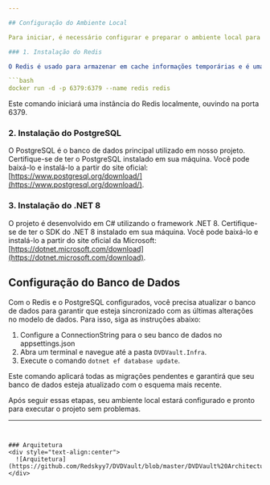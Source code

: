 ```yaml
---

## Configuração do Ambiente Local

Para iniciar, é necessário configurar e preparar o ambiente local para o projeto. Siga os passos abaixo para configurar adequadamente o Redis, o PostgreSQL e o ambiente de desenvolvimento .NET 8.

### 1. Instalação do Redis

O Redis é usado para armazenar em cache informações temporárias e é uma parte essencial para leitura no sistema. Recomendo o uso do Docker para configurar uma instância local do Redis de forma rápida e fácil. Execute o seguinte comando em seu terminal:

```bash
docker run -d -p 6379:6379 --name redis redis
```

Este comando iniciará uma instância do Redis localmente, ouvindo na porta 6379.

### 2. Instalação do PostgreSQL

O PostgreSQL é o banco de dados principal utilizado em nosso projeto. Certifique-se de ter o PostgreSQL instalado em sua máquina. Você pode baixá-lo e instalá-lo a partir do site oficial: [https://www.postgresql.org/download/](https://www.postgresql.org/download/).

### 3. Instalação do .NET 8

O projeto é desenvolvido em C# utilizando o framework .NET 8. Certifique-se de ter o SDK do .NET 8 instalado em sua máquina. Você pode baixá-lo e instalá-lo a partir do site oficial da Microsoft: [https://dotnet.microsoft.com/download](https://dotnet.microsoft.com/download).

## Configuração do Banco de Dados

Com o Redis e o PostgreSQL configurados, você precisa atualizar o banco de dados para garantir que esteja sincronizado com as últimas alterações no modelo de dados. Para isso, siga as instruções abaixo:

1. Configure a ConnectionString para o seu banco de dados no appsettings.json
2. Abra um terminal e navegue até a pasta `DVDVault.Infra`.
3. Execute o comando `dotnet ef database update`.

Este comando aplicará todas as migrações pendentes e garantirá que seu banco de dados esteja atualizado com o esquema mais recente.

Após seguir essas etapas, seu ambiente local estará configurado e pronto para executar o projeto sem problemas.

---
```


### Arquitetura
<div style="text-align:center">
  ![Arquitetura](https://github.com/Redskyy7/DVDVault/blob/master/DVDVault%20Architecture.drawio.png)
</div>
